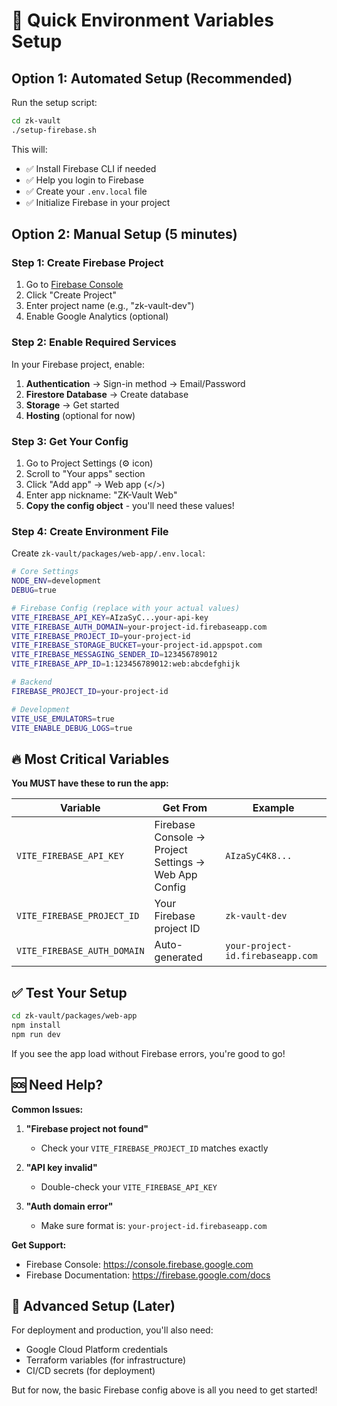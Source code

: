 # 🚀 Quick Environment Variables Setup

## Option 1: Automated Setup (Recommended)

Run the setup script:

```bash
cd zk-vault
./setup-firebase.sh
```

This will:
- ✅ Install Firebase CLI if needed
- ✅ Help you login to Firebase
- ✅ Create your `.env.local` file
- ✅ Initialize Firebase in your project

## Option 2: Manual Setup (5 minutes)

### Step 1: Create Firebase Project
1. Go to [Firebase Console](https://console.firebase.google.com)
2. Click "Create Project"
3. Enter project name (e.g., "zk-vault-dev")
4. Enable Google Analytics (optional)

### Step 2: Enable Required Services
In your Firebase project, enable:
1. **Authentication** → Sign-in method → Email/Password
2. **Firestore Database** → Create database
3. **Storage** → Get started
4. **Hosting** (optional for now)

### Step 3: Get Your Config
1. Go to Project Settings (⚙️ icon)
2. Scroll to "Your apps" section  
3. Click "Add app" → Web app (</>) 
4. Enter app nickname: "ZK-Vault Web"
5. **Copy the config object** - you'll need these values!

### Step 4: Create Environment File

Create `zk-vault/packages/web-app/.env.local`:

```bash
# Core Settings
NODE_ENV=development
DEBUG=true

# Firebase Config (replace with your actual values)
VITE_FIREBASE_API_KEY=AIzaSyC...your-api-key
VITE_FIREBASE_AUTH_DOMAIN=your-project-id.firebaseapp.com
VITE_FIREBASE_PROJECT_ID=your-project-id
VITE_FIREBASE_STORAGE_BUCKET=your-project-id.appspot.com
VITE_FIREBASE_MESSAGING_SENDER_ID=123456789012
VITE_FIREBASE_APP_ID=1:123456789012:web:abcdefghijk

# Backend
FIREBASE_PROJECT_ID=your-project-id

# Development
VITE_USE_EMULATORS=true
VITE_ENABLE_DEBUG_LOGS=true
```

## 🔥 Most Critical Variables

**You MUST have these to run the app:**

| Variable | Get From | Example |
|----------|----------|---------|
| `VITE_FIREBASE_API_KEY` | Firebase Console → Project Settings → Web App Config | `AIzaSyC4K8...` |
| `VITE_FIREBASE_PROJECT_ID` | Your Firebase project ID | `zk-vault-dev` |
| `VITE_FIREBASE_AUTH_DOMAIN` | Auto-generated | `your-project-id.firebaseapp.com` |

## ✅ Test Your Setup

```bash
cd zk-vault/packages/web-app
npm install
npm run dev
```

If you see the app load without Firebase errors, you're good to go!

## 🆘 Need Help?

**Common Issues:**

1. **"Firebase project not found"** 
   - Check your `VITE_FIREBASE_PROJECT_ID` matches exactly

2. **"API key invalid"**
   - Double-check your `VITE_FIREBASE_API_KEY`

3. **"Auth domain error"**
   - Make sure format is: `your-project-id.firebaseapp.com`

**Get Support:**
- Firebase Console: https://console.firebase.google.com
- Firebase Documentation: https://firebase.google.com/docs

## 🔧 Advanced Setup (Later)

For deployment and production, you'll also need:
- Google Cloud Platform credentials
- Terraform variables (for infrastructure)
- CI/CD secrets (for deployment)

But for now, the basic Firebase config above is all you need to get started! 
